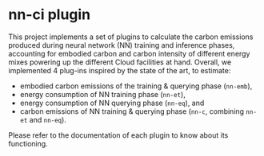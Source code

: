 # nn-ci plugin

This project implements a set of plugins to calculate the carbon emissions produced during neural network (NN) training and inference phases, accounting for embodied carbon and carbon intensity of different energy mixes powering up the different Cloud facilities at hand. 
Overall, we implemented 4 plug-ins inspired by the state of the art, to estimate:
- embodied carbon emissions of the training & querying phase (`nn-emb`),
- energy consumption of NN training phase (`nn-et`),
- energy consumption of NN querying phase (`nn-eq`), and
- carbon emissions of NN training & querying phase (`nn-c`, combining `nn-et` and `nn-eq`).

Please refer to the documentation of each plugin to know about its functioning.

